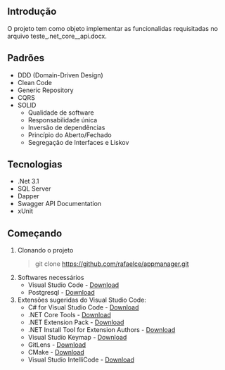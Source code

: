 ## Introdução

O projeto tem como objeto implementar as funcionalidas requisitadas no arquivo teste_.net_core__api.docx.

## Padrões

- DDD (Domain-Driven Design)
- Clean Code
- Generic Repository
- CQRS
- SOLID
  - Qualidade de software
  - Responsabilidade única
  - Inversão de dependências
  - Princípio do Aberto/Fechado
  - Segregação de Interfaces e Liskov

## Tecnologias

- .Net 3.1
- SQL Server
- Dapper
- Swagger API Documentation
- xUnit

## Começando

1. Clonando o projeto
   > git clone https://github.com/rafaelce/appmanager.git
2. Softwares necessários
   - Visual Studio Code - [Download](https://code.visualstudio.com/download)
   - Postgresql - [Download](https://www.postgresql.org/download/)
3. Extensões sugeridas do Visual Studio Code:
   - C# for Visual Studio Code - [Download](https://marketplace.visualstudio.com/items?itemName=ms-dotnettools.csharp)
   - .NET Core Tools - [Download](https://marketplace.visualstudio.com/items?itemName=formulahendry.dotnet)
   - .NET Extension Pack - [Download](https://marketplace.visualstudio.com/items?itemName=ms-dotnettools.vscode-dotnet-pack)
   - .NET Install Tool for Extension Authors - [Download](https://marketplace.visualstudio.com/items?itemName=ms-dotnettools.vscode-dotnet-runtime)
   - Visual Studio Keymap - [Download](https://marketplace.visualstudio.com/items?itemName=ms-vscode.vs-keybindings)
   - GitLens - [Download](https://marketplace.visualstudio.com/items?itemName=eamodio.gitlens)
   - CMake - [Download](https://marketplace.visualstudio.com/items?itemName=twxs.cmake)
   - Visual Studio IntelliCode - [Download](https://marketplace.visualstudio.com/items?itemName=VisualStudioExptTeam.vscodeintellicode)

